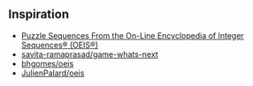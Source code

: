 ## Inspiration

- [Puzzle Sequences From the On-Line Encyclopedia of Integer Sequences®
  (OEIS®)](https://oeis.org/Spuzzle.html)
- [savita-ramaprasad/game-whats-next](https://github.com/savita-ramaprasad/game-whats-next)
- [bhgomes/oeis](https://github.com/bhgomes/oeis)
- [JulienPalard/oeis](https://github.com/JulienPalard/oeis)
